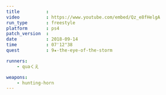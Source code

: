 ```yaml
---
title          :
video          : https://www.youtube.com/embed/Qz_e8fHelgA
run_type       : freestyle
platform       : ps4
patch_version  :
date           : 2018-09-14
time           : 07'12"38
quest          : 9★-the-eye-of-the-storm

runners:
    - quaくえ

weapons:
    - hunting-horn
---
```

